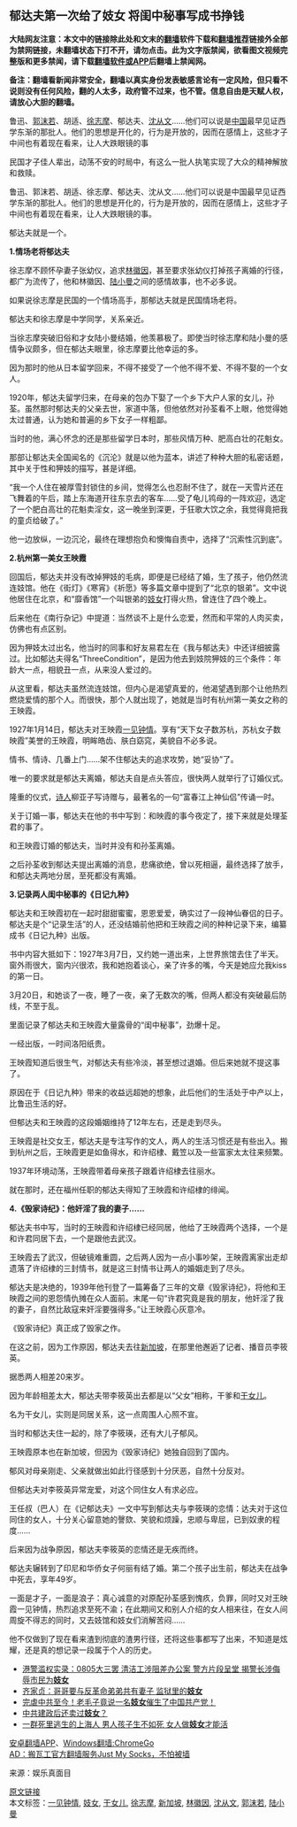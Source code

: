  <h2>郁达夫第一次给了妓女 将闺中秘事写成书挣钱</h2> <p class="notice"><b>大陆网友注意：本文中的链接除此处和文末的<a href="https://github.com/bannedbook/fanqiang" >翻墙</a>软件下载和<a href="https://github.com/killgcd/justmysocks/blob/master/README.md">翻墙推荐</a>链接外全部为禁网链接，未翻墙状态下打不开，请勿点击。此为文字版禁闻，欲看图文视频完整版和更多禁闻，请下载<a href="https://github.com/bannedbook/fanqiang">翻墙软件或APP</a>后翻墙上禁闻网。</p><p>备注：翻墙看新闻非常安全，翻墙以真实身份发表敏感言论有一定风险，但只看不说则没有任何风险，翻的人太多，政府管不过来，也不管。信息自由是天赋人权，请放心大胆的翻墙。</b></p>  <div class="entry"> <p id="summary">鲁迅、<a href="https://www.bannedbook.org/bnews/tag/%e9%83%ad%e6%b2%ab%e8%8b%a5/" class="st_tag internal_tag" rel="tag" title="标签 郭沫若 下的日志">郭沫若</a>、胡适、<a href="https://www.bannedbook.org/bnews/tag/%e5%be%90%e5%bf%97%e6%91%a9/" class="st_tag internal_tag" rel="tag" title="标签 徐志摩 下的日志">徐志摩</a>、郁达夫、<a href="https://www.bannedbook.org/bnews/tag/%e6%b2%88%e4%bb%8e%e6%96%87/" class="st_tag internal_tag" rel="tag" title="标签 沈从文 下的日志">沈从文</a>……他们可以说是<span class='wp_keywordlink_affiliate'><a href="https://www.bannedbook.org/" title="中国" target="_blank">中国</a></span>最早见证西学东渐的那批人。他们的思想是开化的，行为是开放的，因而在感情上，这些才子中间也有着现在看来，让人大跌眼镜的事</p> <p>民国才子佳人辈出，动荡不安的时局中，有这么一批人执笔实现了大众的精神解放和救赎。</p> <p>鲁迅、郭沫若、胡适、徐志摩、郁达夫、沈从文……他们可以说是中国最早见证西学东渐的那批人。他们的思想是开化的，行为是开放的，因而在感情上，这些才子中间也有着现在看来，让人大跌眼镜的事。</p> <p>郁达夫就是一个。</p> <p><strong>1.情场老将郁达夫</strong></p> <p>徐志摩不顾怀孕妻子张幼仪，追求<a href="https://www.bannedbook.org/bnews/tag/%e6%9e%97%e5%be%bd%e5%9b%a0/" class="st_tag internal_tag" rel="tag" title="标签 林徽因 下的日志">林徽因</a>，甚至要求张幼仪打掉孩子离婚的行径，都广为流传了，他和林徽因、<a href="https://www.bannedbook.org/bnews/tag/%e9%99%86%e5%b0%8f%e6%9b%bc/" class="st_tag internal_tag" rel="tag" title="标签 陆小曼 下的日志">陆小曼</a>之间的感情故事，也不必多说。</p> <p>如果说徐志摩是民国的一个情场高手，那郁达夫就是民国情场老将。</p> <p>郁达夫和徐志摩是中学同学，关系亲近。</p> <p>当徐志摩突破旧俗和才女陆小曼结婚，他羡慕极了。即使当时徐志摩和陆小曼的感情争议颇多，但在郁达夫眼里，徐志摩要比他幸运的多。</p> <p>因为那时的他从日本留学回来，不得不接受了一个他不得不爱、不得不娶的一个女人。</p> <p>1920年，郁达夫留学归来，在母亲的包办下娶了一个乡下大户人家的女儿，孙荃。虽然那时郁达夫的父亲去世，家道中落，但他依然对孙荃看不上眼，他觉得她太过普通，认为她和普遍的乡下女子一样粗鄙。</p> <p>当时的他，满心怀念的还是那些留学日本时，那些风情万种、肥高白壮的花魁女。</p> <p>那部让郁达夫全国闻名的《沉沦》就是以他为蓝本，讲述了种种大胆的私密话题，其中关于性和狎妓的描写，甚是详细。</p> <p>“我一个人住在被厚雪封锁住的乡间，觉得怎么也忍耐不住了，就在一天雪片还在飞舞着的午后，踏上东海道开往东京去的客车……受了龟儿鸨母的一阵欢迎，选定了一个肥白高壮的花魁卖淫女，这一晚坐到深更，于狂歌大饮之余，我觉得竟把我的童贞给破了。”</p>  <p>他一边放纵，一边沉沦，最终在理想抱负和懊悔自责中，选择了“沉索性沉到底”。</p> <p><strong>2.杭州第一美女王映霞</strong></p> <p>回国后，郁达夫并没有改掉狎妓的毛病，即便是已经结了婚，生了孩子，他仍然流连妓馆。他在《街灯》《寒宵》《祈愿》等多篇文章中提到了“北京的银弟”。文中说他居住在北京，和“靡香馆”一个叫银弟的<a href="https://www.bannedbook.org/bnews/tag/%e5%a6%93%e5%a5%b3/" class="st_tag internal_tag" rel="tag" title="标签 妓女 下的日志">妓女</a>打得火热，曾连住了四个晚上。</p> <p>后来他在《南行杂记》中提道：当然谈不上是什么恋爱，然而和平常的人肉买卖，仿佛也有点区别。</p> <p>因为狎妓太过出名，他当时的同事和好友易君左在《我与郁达夫》中还详细披露过。比如郁达夫得名“ThreeCondition”，是因为他去到妓院狎妓的三个条件：年龄大一点，相貌丑一点，从来没人爱过的。</p> <p>从这里看，郁达夫虽然流连妓馆，但内心是渴望真爱的，他渴望遇到那个让他热烈燃烧爱情的那个人。而很快，那个人就出现了，她就是当时有杭州第一美女之称的王映霞。</p> <p>1927年1月14日，郁达夫对王映霞<a href="https://www.bannedbook.org/bnews/tag/%e4%b8%80%e8%a7%81%e9%92%9f%e6%83%85/" class="st_tag internal_tag" rel="tag" title="标签 一见钟情 下的日志">一见钟情</a>。享有“天下女子数苏杭，苏杭女子数映霞”美誉的王映霞，明眸皓齿、肤白窈窕，美貌自不必多说。</p> <p>情书、情诗、几番上门……架不住郁达夫的追求攻势，她“妥协”了。</p> <p>唯一的要求就是郁达夫离婚，郁达夫自是点头答应，很快两人就举行了订婚仪式。</p> <p>隆重的仪式，<span class='wp_keywordlink'><a href="https://www.bannedbook.org/forum11/topic295.html" title="禁片：诗人的悲歌" target="_blank">诗人</a></span>柳亚子写诗赠与，最著名的一句“富春江上神仙侣”传诵一时。</p> <p>关于订婚一事，郁达夫在他的书中写到：和映霞的事今夜定了，接下来就是处理荃君的事了。</p> <p>和王映霞订婚的郁达夫，当时并没有和孙荃离婚。</p> <p>之后孙荃收到郁达夫提出离婚的消息，悲痛欲绝，曾以死相逼，最终选择了放手，和郁达夫两地分居，至死都没有离婚。</p> <p><strong>3.记录两人闺中秘事的《日记九种》</strong></p>  <p>郁达夫和王映霞初在一起时甜甜蜜蜜，恩恩爱爱，确实过了一段神仙眷侣的日子。郁达夫是个“记录生活”的人，还没结婚前他把和王映霞之间的种种记录下来，编纂成书《日记九种》出版。</p> <p>书中内容大抵如下：1927年3月7日，又约她一道出来，上世界旅馆去住了半天。窗外雨很大，窗内兴很浓，我和她抱着谈心，亲了许多的嘴，今天是她应允我kiss的第一日。</p> <p>3月20日，和她谈了一夜，睡了一夜，亲了无数次的嘴，但两人都没有突破最后防线，不至于乱。</p> <p>里面记录了郁达夫和王映霞大量露骨的“闺中秘事”，劲爆十足。</p> <p>一经出版，一时间洛阳纸贵。</p> <p>王映霞知道后很生气，对郁达夫有些冷淡，甚至想过退婚。但后来她就不提这事了。</p> <p>原因在于《日记九种》带来的收益远超她的想象，此后他们的生活处于中产以上，比鲁迅生活的好。</p> <p>但郁达夫和王映霞的这段婚姻维持了12年左右，还是走到尽头。</p> <p>王映霞是社交女王，郁达夫是专注写作的文人，两人的生活习惯还是有些出入。搬到杭州之后，王映霞更是如鱼得水，和许绍棣、戴笠以及一些富家太太往来频繁。</p> <p>1937年环境动荡，王映霞带着母亲孩子跟着许绍棣去往丽水。</p> <p>就在那时，还在福州任职的郁达夫得知了王映霞和许绍棣的绯闻。</p> <p><strong>4.《毁家诗纪》：他奸淫了我的妻子……</strong></p> <p>郁达夫书中写，当时的王映霞和许绍棣已经同居，他给了王映霞两个选择，一个是和许君同居下去，一个是跟他去武汉。</p> <p>王映霞去了武汉，但破镜难重圆，之后两人因为一点小事吵架，王映霞离家出走却遗落了许绍棣的三封情书，就是这三封情书让两人的婚姻走到了尽头。</p>  <p>郁达夫是决绝的，1939年他刊登了一篇筹备了三年的文章《毁家诗纪》，将他和王映霞之间的恩怨情仇摊在众人面前。末尾一句“许君究竟是我的朋友，他奸淫了我的妻子，自然比敌寇来奸淫要强得多。”让王映霞心灰意冷。</p> <p>《毁家诗纪》真正成了毁家之作。</p> <p>在这之前，因为工作原因，郁达夫去往<a href="https://www.bannedbook.org/bnews/tag/%e6%96%b0%e5%8a%a0%e5%9d%a1/" class="st_tag internal_tag" rel="tag" title="标签 新加坡 下的日志">新加坡</a>，在那里他邂逅了记者、播音员李筱英。</p> <p>据悉两人相差20来岁。</p> <p>因为年龄相差太大，郁达夫带李筱英出去都是以“父女”相称，干爹和<a href="https://www.bannedbook.org/bnews/tag/%e5%b9%b2%e5%a5%b3%e5%84%bf/" class="st_tag internal_tag" rel="tag" title="标签 干女儿 下的日志">干女儿</a>。</p> <p>名为干女儿，实则是同居关系，这一点周围人心照不宣。</p> <p>当时和郁达夫住一起的，除了李筱瑛，还有大儿子郁风。</p> <p>王映霞原本也在新加坡，但因为《毁家诗纪》她独自回到了国内。</p> <p>郁风对母亲刚走、父亲就做出如此行径感到十分厌恶，自然十分反对。</p> <p>但郁达夫对李筱英异常宠爱，对这个同住女人有求必应。</p> <p>王任叔（巴人）在《记郁达夫》一文中写到郁达夫与李筱瑛的恋情：达夫对于这位同住的女人，十分关心留意她的謦欬、笑貌和烦躁，忠顺与卑屈，已到奴隶的程度……</p> <p>后来因为战争原因，郁达夫李筱英的恋情还是无疾而终。</p> <p>郁达夫辗转到了印尼和华侨女子何丽有结了婚。第二个孩子出生前，郁达夫在战争中死去，享年49岁。</p> <p>一面是才子，一面是浪子：真心诚意的对原配孙荃感到愧疚，负罪，同时又对王映霞一见钟情，热烈追求至死不渝；在此期间又和别人介绍的女人相来往，在女人间周旋不得志的同时，又去妓馆和妓女们消解苦闷……</p>  <p>他不仅做到了现在看来渣到彻底的渣男行径，还将这些事都写了出来，不知道是炫耀，还是真的想记录一段属于个人的历史。</p> <ul class='op-related-articles' title='相关阅读'> <li><a href='https://www.bannedbook.org/bnews/cnnews/hknews/20200522/1332648.html' target='_blank'>港警滥权实录：0805大三罢 清洁工涉阻差办公案 警方片段呈堂 揭警长涉侮辱市民为<b>妓女</b></a></li> <li><a href='https://www.bannedbook.org/bnews/baitai/20200206/1271764.html' target='_blank'>齐家贞：哥哥要与反革命弟弟共有妻子 监狱里的<b>妓女</b></a></li> <li><a href='https://www.bannedbook.org/bnews/cbnews/20191230/1250090.html' target='_blank'>完虐中共至今！老毛子竟说一名<b>妓女</b>催生了中国共产党！</a></li> <li><a href='https://www.bannedbook.org/bnews/lishi/20191212/1239714.html' target='_blank'>中共建政后还卖过<b>妓女</b>？</a></li> <li><a href='https://www.bannedbook.org/bnews/lifebaike/20191119/1226189.html' target='_blank'>一群死里逃生的上海人 男人孩子生不如死 女人做<b>妓女</b>才能活</a></li> </ul> <div class="texttj"> <a href="https://github.com/bannedbook/fanqiang/wiki/%E7%A6%81%E9%97%BB%E7%BD%91%E5%AE%89%E5%8D%93%E7%BF%BB%E5%A2%99%E6%96%B0%E9%97%BBAPP" target="_blank">安卓翻墙APP</a>、<a href="https://github.com/bannedbook/fanqiang/wiki/Chrome%E4%B8%80%E9%94%AE%E7%BF%BB%E5%A2%99%E5%8C%85" target="_blank">Windows翻墙:ChromeGo</a><br/> <a href="https://github.com/killgcd/justmysocks/blob/master/README.md" target="_blank">AD：搬瓦工官方翻墙服务Just My Socks，不怕被墙</a> </div><p> 来源：娱乐真面目 </p><a name='sharetosocial'></a>         <div><a href='https://www.bannedbook.org/bnews/topimagenews/20200523/1333263.html'>原文链接</a></div>  </div><!--END ENTRY--> <div class="postfooter"> <div>本文标签：<a href="https://www.bannedbook.org/bnews/tag/%e4%b8%80%e8%a7%81%e9%92%9f%e6%83%85/" rel="tag">一见钟情</a>, <a href="https://www.bannedbook.org/bnews/tag/%e5%a6%93%e5%a5%b3/" rel="tag">妓女</a>, <a href="https://www.bannedbook.org/bnews/tag/%e5%b9%b2%e5%a5%b3%e5%84%bf/" rel="tag">干女儿</a>, <a href="https://www.bannedbook.org/bnews/tag/%e5%be%90%e5%bf%97%e6%91%a9/" rel="tag">徐志摩</a>, <a href="https://www.bannedbook.org/bnews/tag/%e6%96%b0%e5%8a%a0%e5%9d%a1/" rel="tag">新加坡</a>, <a href="https://www.bannedbook.org/bnews/tag/%e6%9e%97%e5%be%bd%e5%9b%a0/" rel="tag">林徽因</a>, <a href="https://www.bannedbook.org/bnews/tag/%e6%b2%88%e4%bb%8e%e6%96%87/" rel="tag">沈从文</a>, <a href="https://www.bannedbook.org/bnews/tag/%e9%83%ad%e6%b2%ab%e8%8b%a5/" rel="tag">郭沫若</a>, <a href="https://www.bannedbook.org/bnews/tag/%e9%99%86%e5%b0%8f%e6%9b%bc/" rel="tag">陆小曼</a></div>  </div><!--END POSTFOOTER--> 
